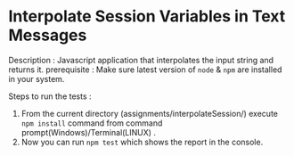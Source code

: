 # Interpolate Session Variables in Text Messages
Description : Javascript application that interpolates the input string and returns it.
prerequisite : Make sure latest version of `node` & `npm` are installed in your system.

Steps to run the tests : 
1) From the current directory (assignments/interpolateSession/) execute `npm install` command from command prompt(Windows)/Terminal(LINUX) .
2) Now you can run `npm test` which shows the report in the console.